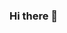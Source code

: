 ### Hi there 👋

<!--
**kailasnv/kailasnv** is a ✨ _special_ ✨ repository because its `README.md` (this file) appears on your GitHub profile.

Here are some ideas to get you started:

- 👾 Hi , iam Kailas :)
- 👀 I am interested in mobile application developement 
- 💬 I am a self-taught flutter developer who loves to make creative mobile apps with top notch technologies. I am curious to learn more about developing scalable apps, and cares about writing readable as well as maintainable code. More than functionality i always try to bring smooth, minimalist and sleek designs .
- 📫 reach me at itskailasnv@gmail.com
